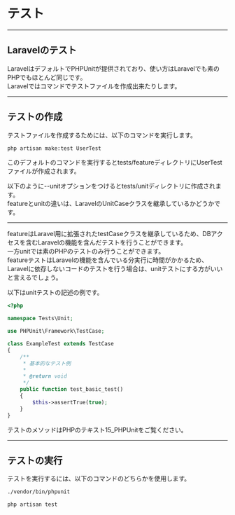 # テスト

---

## Laravelのテスト

LaravelはデフォルトでPHPUnitが提供されており、使い方はLaravelでも素のPHPでもほとんど同じです。  
Laravelではコマンドでテストファイルを作成出来たりします。

---

## テストの作成
テストファイルを作成するためには、以下のコマンドを実行します。  
```bash
php artisan make:test UserTest
```

このデフォルトのコマンドを実行するとtests/featureディレクトリにUserTestファイルが作成されます。  

以下のように--unitオプションをつけるとtests/unitディレクトリに作成されます。  
featureとunitの違いは、LaravelのUnitCaseクラスを継承しているかどうかです。  

---
featureはLaravel用に拡張されたtestCaseクラスを継承しているため、DBアクセスを含むLaravelの機能を含んだテストを行うことができます。  
一方unitでは素のPHPのテストのみ行うことができます。  
featureテストはLaravelの機能を含んでいる分実行に時間がかかるため、Laravelに依存しないコードのテストを行う場合は、unitテストにする方がいいと言えるでしょう。  

以下はunitテストの記述の例です。  
```php
<?php

namespace Tests\Unit;

use PHPUnit\Framework\TestCase;

class ExampleTest extends TestCase
{
    /**
     * 基本的なテスト例
     *
     * @return void
     */
    public function test_basic_test()
    {
        $this->assertTrue(true);
    }
}
```

テストのメソッドはPHPのテキスト15_PHPUnitをご覧ください。  

---

## テストの実行
テストを実行するには、以下のコマンドのどちらかを使用します。  
```bash
./vendor/bin/phpunit
```
```bash
php artisan test
```

